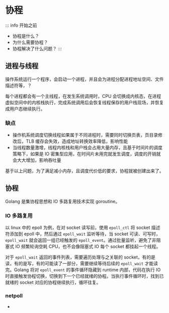 # 协程

::: info 开始之前
- 协程是什么？
- 为什么需要协程？
- 协程解决了什么问题？
:::

## 进程与线程

操作系统运行一个程序，会启动一个进程，并且会为进程分配进程地址空间、文件描述符等，？

每个进程都会有一个主线程，在发生系统调用时，CPU 会切换成内核态，在进程虚拟空间中的内核栈执行，完成系统调用后会恢复线程保存的用户栈现场，并恢复成用户态继续执行。

### 缺点

- 操作机系统调度切换线程如果属于不同进程时，需要同时切换页表，页目录修改后，TLB 缓存会失效，造成地址转换效率降低，影响性能
- 当线程数量激增，线程内核栈和用户栈会占用大量内存，且基于时间片的调度策略下，如果是 IO 密集型应用，在时间片未用完就发生调度，调度的开销就会大大增加，影响吞吐量

基于以上问题，为了满足减小内存，且调度代价低的要求，协程就被创建出来了。

## 协程

Golang 是集协程思想和 IO 多路复用技术实现 goroutine。

### IO 多路复用

以 linux 中的 epoll 为例，在对 socket 读写前，使用 `epoll_ctl` 将 socket 描述符添加到 epoll 中，然后通过 `epoll_wait` 监听等待，当 socket 可读、可写时，`epoll_wait` 就会返回一组已经触发的 `epoll_event`。通过批量监听，避免了非阻塞式 IO 频繁轮询空耗 CPU，也不会像阻塞式 IO 每个 socket 都挂起一个线程。

对于 `epoll_wait` 返回的事件列表，需要遍历处理与之关联的 socket，有的是读，有的是写，有的可能读了一部分，需要继续等待后续的 `epoll_wait` 才能读完。Golang 将对 `epoll_event` 的事件循环隐藏到 runtime 内部，代码在执行 IO 时直接触发协程切换，切换到下一个已经就绪的协程。当执行事件循环时，找到已就绪的 socket 对应的协程继续执行，循环往复。

### netpoll

- 